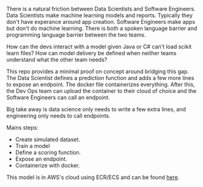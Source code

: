 There is a natural friction between Data Scientists and Software Engineers. Data Scientists make machine learning models and reports. 
Typically they don't have experance around app creation. Software Engineers make apps but don't do machine learning. There is both a 
spoken language barrier and programming language barrier between the two teams. 

How can the devs interact with a model given Java or C# can't load scikit learn files? How can model delivery be defined when 
neither teams understand what the other team needs?

This repo provides a minimal proof on concept around bridging this gap. The Data Scientist defines a prediction function and adds a 
few more lines to expose an endpoint. The docker file containerizes everything. After this, the Dev Ops team can upload the container 
to their cloud of choice and the Software Engineers can call an endpoint.

Big take away is data science only needs to write a few extra lines, and engineering only needs to call endpoints.

Mains steps:
* Create simulated dataset.
* Train a model
* Define a scoring function.
* Expose an endpoint.
* Containerize with docker.

This model is in AWS's cloud using ECR/ECS and can be found [here](http://54.244.68.174:8888/scoreHere?json_input=[[0.0,%200.0]]).
